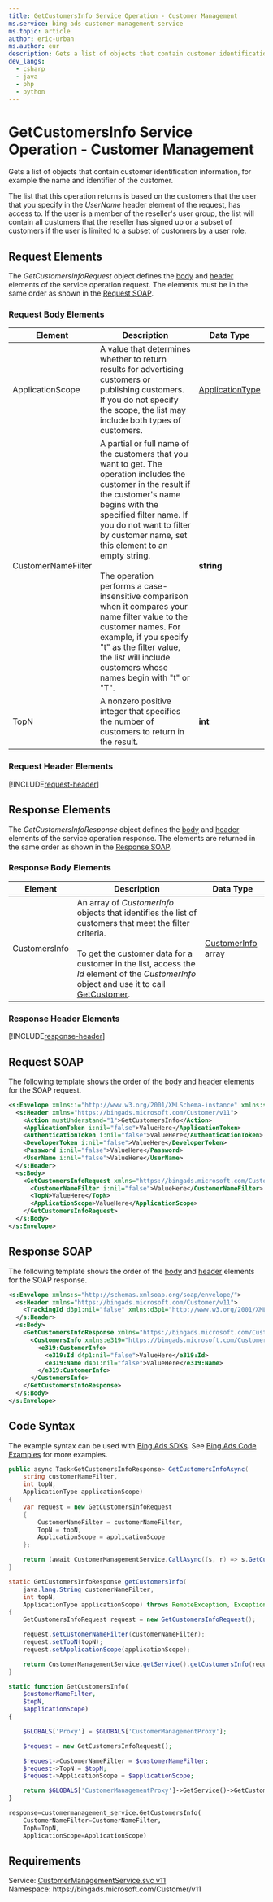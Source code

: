 ```yaml
---
title: GetCustomersInfo Service Operation - Customer Management
ms.service: bing-ads-customer-management-service
ms.topic: article
author: eric-urban
ms.author: eur
description: Gets a list of objects that contain customer identification information, for example the name and identifier of the customer.
dev_langs: 
  - csharp
  - java
  - php
  - python
---
```

# GetCustomersInfo Service Operation - Customer Management
Gets a list of objects that contain customer identification information, for example the name and identifier of the customer.

The list that this operation returns is based on the customers that the user that you specify in the *UserName* header element of the request, has access to. If the user is a member of the reseller's user group, the list will contain all customers that the reseller has signed up or a subset of customers if the user is limited to a subset of customers by a user role.

## <a name="request"></a>Request Elements
The *GetCustomersInfoRequest* object defines the [body](#request-body) and [header](#request-header) elements of the service operation request. The elements must be in the same order as shown in the [Request SOAP](#request-soap). 

### <a name="request-body"></a>Request Body Elements

|Element|Description|Data Type|
|-----------|---------------|-------------|
|<a name="applicationscope"></a>ApplicationScope|A value that determines whether to return results for advertising customers or publishing customers. If you do not specify the scope, the list may include both types of customers.|[ApplicationType](applicationtype.md)|
|<a name="customernamefilter"></a>CustomerNameFilter|A partial or full name of the customers that you want to get. The operation includes the customer in the result if the customer's name begins with the specified filter name. If you do not want to filter by customer name, set this element to an empty string.<br/><br/>The operation performs a case-insensitive comparison when it compares your name filter value to the customer names. For example, if you specify "t" as the filter value, the list will include customers whose names begin with "t" or "T".|**string**|
|<a name="topn"></a>TopN|A nonzero positive integer that specifies the number of customers to return in the result.|**int**|

### <a name="request-header"></a>Request Header Elements
[!INCLUDE[request-header](./includes/request-header.md)]

## <a name="response"></a>Response Elements
The *GetCustomersInfoResponse* object defines the [body](#response-body) and [header](#response-header) elements of the service operation response. The elements are returned in the same order as shown in the [Response SOAP](#response-soap).

### <a name="response-body"></a>Response Body Elements

|Element|Description|Data Type|
|-----------|---------------|-------------|
|<a name="customersinfo"></a>CustomersInfo|An array of *CustomerInfo* objects that identifies the list of customers that meet the filter criteria.<br/><br/>To get the customer data for a customer in the list, access the *Id* element of the *CustomerInfo* object and use it to call [GetCustomer](getcustomer.md).|[CustomerInfo](customerinfo.md) array|

### <a name="response-header"></a>Response Header Elements
[!INCLUDE[response-header](./includes/response-header.md)]

## <a name="request-soap"></a>Request SOAP
The following template shows the order of the [body](#request-body) and [header](#request-header) elements for the SOAP request.

```xml
<s:Envelope xmlns:i="http://www.w3.org/2001/XMLSchema-instance" xmlns:s="http://schemas.xmlsoap.org/soap/envelope/">
  <s:Header xmlns="https://bingads.microsoft.com/Customer/v11">
    <Action mustUnderstand="1">GetCustomersInfo</Action>
    <ApplicationToken i:nil="false">ValueHere</ApplicationToken>
    <AuthenticationToken i:nil="false">ValueHere</AuthenticationToken>
    <DeveloperToken i:nil="false">ValueHere</DeveloperToken>
    <Password i:nil="false">ValueHere</Password>
    <UserName i:nil="false">ValueHere</UserName>
  </s:Header>
  <s:Body>
    <GetCustomersInfoRequest xmlns="https://bingads.microsoft.com/Customer/v11">
      <CustomerNameFilter i:nil="false">ValueHere</CustomerNameFilter>
      <TopN>ValueHere</TopN>
      <ApplicationScope>ValueHere</ApplicationScope>
    </GetCustomersInfoRequest>
  </s:Body>
</s:Envelope>
```

## <a name="response-soap"></a>Response SOAP
The following template shows the order of the [body](#response-body) and [header](#response-header) elements for the SOAP response.

```xml
<s:Envelope xmlns:s="http://schemas.xmlsoap.org/soap/envelope/">
  <s:Header xmlns="https://bingads.microsoft.com/Customer/v11">
    <TrackingId d3p1:nil="false" xmlns:d3p1="http://www.w3.org/2001/XMLSchema-instance">ValueHere</TrackingId>
  </s:Header>
  <s:Body>
    <GetCustomersInfoResponse xmlns="https://bingads.microsoft.com/Customer/v11">
      <CustomersInfo xmlns:e319="https://bingads.microsoft.com/Customer/v11/Entities" d4p1:nil="false" xmlns:d4p1="http://www.w3.org/2001/XMLSchema-instance">
        <e319:CustomerInfo>
          <e319:Id d4p1:nil="false">ValueHere</e319:Id>
          <e319:Name d4p1:nil="false">ValueHere</e319:Name>
        </e319:CustomerInfo>
      </CustomersInfo>
    </GetCustomersInfoResponse>
  </s:Body>
</s:Envelope>
```

## <a name="example"></a>Code Syntax
The example syntax can be used with [Bing Ads SDKs](../guides/client-libraries.md). See [Bing Ads Code Examples](../guides/code-examples.md) for more examples.
```csharp
public async Task<GetCustomersInfoResponse> GetCustomersInfoAsync(
	string customerNameFilter,
	int topN,
	ApplicationType applicationScope)
{
	var request = new GetCustomersInfoRequest
	{
		CustomerNameFilter = customerNameFilter,
		TopN = topN,
		ApplicationScope = applicationScope
	};

	return (await CustomerManagementService.CallAsync((s, r) => s.GetCustomersInfoAsync(r), request));
}
```
```java
static GetCustomersInfoResponse getCustomersInfo(
	java.lang.String customerNameFilter,
	int topN,
	ApplicationType applicationScope) throws RemoteException, Exception
{
	GetCustomersInfoRequest request = new GetCustomersInfoRequest();

	request.setCustomerNameFilter(customerNameFilter);
	request.setTopN(topN);
	request.setApplicationScope(applicationScope);

	return CustomerManagementService.getService().getCustomersInfo(request);
}
```
```php
static function GetCustomersInfo(
	$customerNameFilter,
	$topN,
	$applicationScope)
{

	$GLOBALS['Proxy'] = $GLOBALS['CustomerManagementProxy'];

	$request = new GetCustomersInfoRequest();

	$request->CustomerNameFilter = $customerNameFilter;
	$request->TopN = $topN;
	$request->ApplicationScope = $applicationScope;

	return $GLOBALS['CustomerManagementProxy']->GetService()->GetCustomersInfo($request);
}
```
```python
response=customermanagement_service.GetCustomersInfo(
	CustomerNameFilter=CustomerNameFilter,
	TopN=TopN,
	ApplicationScope=ApplicationScope)
```

## Requirements
Service: [CustomerManagementService.svc v11](https://clientcenter.api.bingads.microsoft.com/Api/CustomerManagement/v11/CustomerManagementService.svc)  
Namespace: https\://bingads.microsoft.com/Customer/v11  


